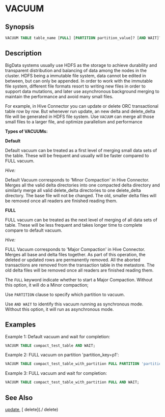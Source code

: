 VACUUM
======

Synopsis
--------

``` sql
VACUUM TABLE table_name [FULL] [PARTITION partition_value]? [AND WAIT]?
```

Description
-----------

BigData systems usually use HDFS as the storage to achieve durability and transparent distribution and balancing of data among the nodes in the cluster. HDFS being a immutable file system, data cannot be edited in between, but can only be appended. In order to work with the immutable file system, different file formats resort to writing new files in order to support data mutations, and later use asynchronous background merging to maintain the performance and avoid many small files.

For example, in Hive Connector you can update or delete ORC transactional table row by row. But whenever run update, an new delta and delete\_delta file will be generated in HDFS file system. Use `VACUUM` can merge all those small files to a larger file, and optimize parallelism and performance

**Types of VACUUMs:**

**Default**

Default vacuum can be treated as a first level of merging small data sets of the table. These will be frequent and usually will be faster compared to FULL vacuum.

*Hive:*

Default Vacuum corresponds to \'Minor Compaction' in Hive Connector. Merges all the valid delta directories into one compacted delta directory and similarly merge all valid delete\_delta directories to one
delete\_delta directory. The base file will not be changed. The old, smaller delta files will be removed once all readers are finished reading them.

**FULL**

FULL vacuum can be treated as the next level of merging of all data sets of table. These will be less frequent and takes longer time to complete compare to default vacuum.

*Hive:*

FULL Vacuum corresponds to 'Major Compaction' in Hive Connector. Merges all base and delta files together. As part of this operation, the deleted or updated rows are permanently removed. All the aborted
transactions are removed from the transaction table in the metastore. The old delta files will be removed once all readers are finished reading them.

The `FULL` keyword indicate whether to start a Major Compaction. Without this option, it will do a Minor compaction;

Use `PARTITION` clause to specify which partition to vacuum.

Use `AND WAIT` to identify this vacuum running as synchronous mode. Without this option, it will run as asynchronous mode.

Examples
--------

Example 1: Default vacuum and wait for completion:

```sql
VACUUM TABLE compact_test_table AND WAIT;
```

Example 2: FULL vacuum on partition \'partition\_key=p1\':

```sql
VACUUM TABLE compact_test_table_with_partition FULL PARTITION 'partition_key=p1';
```

Example 3: FULL vacuum and wait for completion:

```sql
VACUUM TABLE compact_test_table_with_partition FULL AND WAIT;
```

See Also
--------

[update](./update), [ delete](./ delete)
